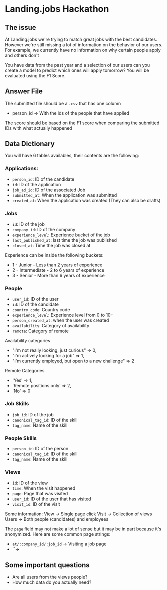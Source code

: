 # Landing.jobs Hackathon

## The issue
At Landing.jobs we're trying to match great jobs with the best candidates. However we're still missing a lot of information on the behavior of our users. For example, we currently have no information on why certain people apply and others don't

You have data from the past year and a selection of our users can you create a model to predict which ones will apply tomorrow? You will be evaluated using the F1 Score.

## Answer File

The submitted file should be a `.csv` that has one column

- person_id -> With the ids of the people that have applied

The score should be based on the F1 score when comparing the submitted IDs with what actually happened


## Data Dictionary

You will have 6 tables availables, their contents are the following:

### Applications:
- `person_id`: ID of the candidate
- `id`: ID of the application
- `job_ad_id`: ID of the associated Job
- `submitted_at`: When the application was submitted
- `created_at`: When the application was created (They can also be drafts)

### Jobs
- `id`: ID of the job
- `company_id`: ID of the company
- `experience_level`: Experience bucket of the job
- `last_published_at`: last time the job was published
- `closed_at`: Time the job was closed at

Experience can be inside the following buckets:

- 1 - Junior - Less than 2 years of experience
- 2 - Intermediate - 2 to 6 years of experience
- 3 - Senior - More than 6 years of experience

### People
  - `user_id`: ID of the user
  - `id`: ID of the candidate
  - `country_code`: Country code
  - `experience_level`: Experience level from 0 to 10+
  - `person_created_at`: when the user was created
  - `availability`: Category of availability
  - `remote`: Category of remote

Availability categories
  - "I'm not really looking, just curious" => 0,
  - "I'm actively looking for a job" => 1,
  - "I'm currently employed, but open to a new challenge" => 2

Remote Categories
  - 'Yes' => 1,
  - 'Remote positions only' => 2,
  - 'No' => 0

### Job Skills
- `job_id`: ID of the job
- `canonical_tag_id`: ID of the skill
- `tag_name`: Name of the skill

### People Skills
- `person_id`: ID of the person
- `canonical_tag_id`: ID of the skill
- `tag_name`: Name of the skill


### Views

- `id`: ID of the view
- `time`: When the visit happened
- `page`: Page that was visited
- `user_id`: ID of the user that has visited
- `visit_id`: ID of the visit

Some information:
View -> Single page click
Visit -> Collection of views
Users -> Both people (candidates) and employees

The `page` field may not make a lot of sense but it may be in part because it's anonymized. Here are some common page strings:

- `at/:company_id/:job_id` -> Visiting a job page
- ``->


## Some important questions

- Are all users from the views people?
- How much data do you actually need?
